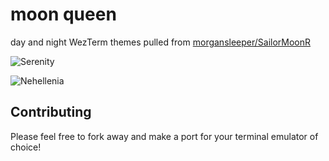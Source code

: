 # moon queen

day and night WezTerm themes pulled from [morgansleeper/SailorMoonR](https://github.com/morgansleeper/SailorMoonR)

![Serenity](https://github.com/sailorfe/moon-queen/blob/main/assets/serenity.png)

![Nehellenia](https://github.com/sailorfe/moon-queen/blob/main/assets/nehellenia.png)

## Contributing

Please feel free to fork away and make a port for your terminal emulator of
choice!
